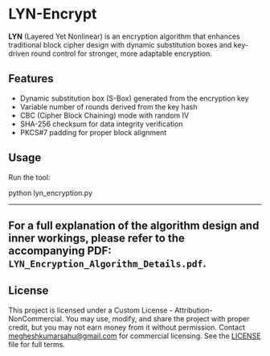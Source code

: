 # LYN-Encrypt

**LYN** (Layered Yet Nonlinear) is an encryption algorithm that enhances traditional block cipher 
design with dynamic substitution boxes and key-driven round control for stronger, more adaptable encryption.

##  Features

*  Dynamic substitution box (S-Box) generated from the encryption key
*  Variable number of rounds derived from the key hash
*  CBC (Cipher Block Chaining) mode with random IV
*  SHA-256 checksum for data integrity verification
*  PKCS#7 padding for proper block alignment

##  Usage

Run the tool:

python lyn_encryption.py

---
For a full explanation of the algorithm design and inner workings, please refer to the accompanying PDF: `LYN_Encryption_Algorithm_Details.pdf`.
---



## License
This project is licensed under a Custom License - Attribution-NonCommercial.
You may use, modify, and share the project with proper credit, but you may not earn money from it without permission.
Contact megheshkumarsahu@gmail.com for commercial licensing.
See the [LICENSE](LICENSE.txt) file for full terms.
